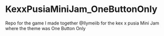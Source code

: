 # KexxPusiaMiniJam_OneButtonOnly
 Repo for the game I made together @Ilymeiib for the kex x pusia Mini Jam where the theme was One Button Only
